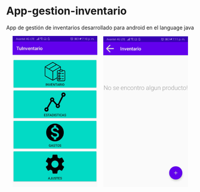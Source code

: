 # App-gestion-inventario
App de gestión de inventarios desarrollado para android en el language java

<div align="center">
           <img width="45%" src="assets/imag1.jpeg" alt="About screen" title="About screen"</img>
           <img height="0" width="8px">
           <img width="45%" src="assets/imag2.jpeg" alt="List screen" title="List screen"></img>
</div>
